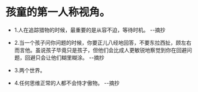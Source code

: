# 孩童的第一人称视角。

- 1.人在追踪猎物的时候，最重要的是从容不迫，等待时机。 --摘抄

- 2.当一个孩子问你问题的时候，你要正儿八经地回答，不要东拉西扯，顾左右而言他。虽说孩子毕竟只是孩子，但他们会比成人更敏锐地察觉到你在回避问题，回避只会让他们糊里糊涂。 --摘抄

- 3.两个世界。

- 4.任何思维正常的人都不会恃才傲物。 --摘抄
